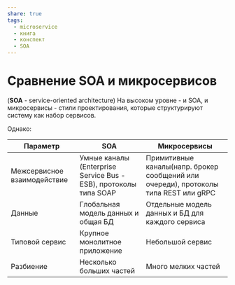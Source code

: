 ```yaml
---
share: true
tags: 
  - microservice
  - книга
  - конспект
  - SOA
---
```

# Сравнение SOA и микросервисов
(**SOA** - service-oriented architecture)
На высоком уровне - и SOA, и микросервисы - стили проектирования, которые структурируют систему как набор сервисов.

Однако:

Параметр | SOA | Микросервисы
-------- | --- | --------------
Межсервисное взаимодействие|Умные каналы (Enterprise Service Bus - ESB), протоколы типа SOAP|Примитивные каналы(напр. брокер сообщений или очереди), протоколы типа REST или gRPC
Данные|Глобальная модель данных и общая БД|Отдельные модель данных и БД для каждого сервиса
Типовой сервис|Крупное монолитное приложение|Небольшой сервис
Разбиение|Несколько больших частей|Много мелких частей
